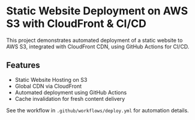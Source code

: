 # Static Website Deployment on AWS S3 with CloudFront & CI/CD

This project demonstrates automated deployment of a static website to AWS S3, integrated with CloudFront CDN, using GitHub Actions for CI/CD.

## Features

- Static Website Hosting on S3
- Global CDN via CloudFront
- Automated deployment using GitHub Actions
- Cache invalidation for fresh content delivery

See the workflow in `.github/workflows/deploy.yml` for automation details.
